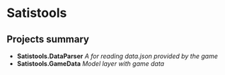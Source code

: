 ﻿# Satistools

## Projects summary
* **Satistools.DataParser** _A for reading data.json provided by the game_
* **Satistools.GameData** _Model layer with game data_